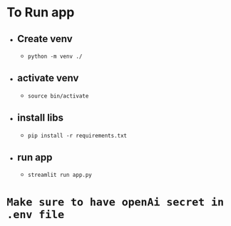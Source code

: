 # To Run app 
- ## Create venv
  - `python -m venv ./`
- ## activate venv
  - `source bin/activate`
- ## install libs
  - `pip install -r requirements.txt`
- ## run app
  - `streamlit run app.py`
 
# `Make sure to have openAi secret in .env file `
